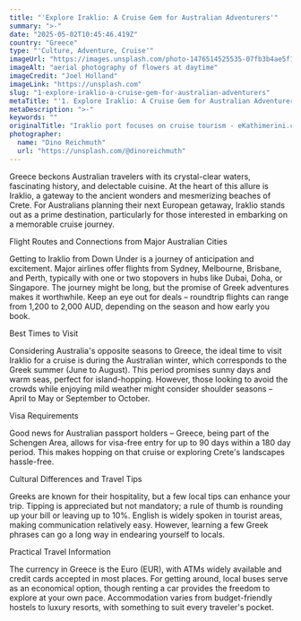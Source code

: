 ```yaml
---
title: "'Explore Iraklio: A Cruise Gem for Australian Adventurers'"
summary: ">-"
date: "2025-05-02T10:45:46.419Z"
country: "Greece"
type: "'Culture, Adventure, Cruise'"
imageUrl: "https://images.unsplash.com/photo-1476514525535-07fb3b4ae5f1?q=80&w=2070&auto=format&fit=crop&ixlib=rb-4.0.3&ixid=M3wxMjA3fDB8MHxwaG90by1wYWdlfHx8fGVufDB8fHx8fA%3D%3D"
imageAlt: "aerial photography of flowers at daytime"
imageCredit: "Joel Holland"
imageLink: "https://unsplash.com"
slug: "1-explore-iraklio-a-cruise-gem-for-australian-adventurers"
metaTitle: "'1. Explore Iraklio: A Cruise Gem for Australian Adventurers'"
metaDescription: ">-"
keywords: ""
originalTitle: "Iraklio port focuses on cruise tourism - eKathimerini.com"
photographer:
  name: "Dino Reichmuth"
  url: "https://unsplash.com/@dinoreichmuth"
---
```







Greece beckons Australian travelers with its crystal-clear waters, fascinating history, and delectable cuisine. At the heart of this allure is Iraklio, a gateway to the ancient wonders and mesmerizing beaches of Crete. For Australians planning their next European getaway, Iraklio stands out as a prime destination, particularly for those interested in embarking on a memorable cruise journey.

Flight Routes and Connections from Major Australian Cities

Getting to Iraklio from Down Under is a journey of anticipation and excitement. Major airlines offer flights from Sydney, Melbourne, Brisbane, and Perth, typically with one or two stopovers in hubs like Dubai, Doha, or Singapore. The journey might be long, but the promise of Greek adventures makes it worthwhile. Keep an eye out for deals – roundtrip flights can range from 1,200 to 2,000 AUD, depending on the season and how early you book.

Best Times to Visit

Considering Australia's opposite seasons to Greece, the ideal time to visit Iraklio for a cruise is during the Australian winter, which corresponds to the Greek summer (June to August). This period promises sunny days and warm seas, perfect for island-hopping. However, those looking to avoid the crowds while enjoying mild weather might consider shoulder seasons – April to May or September to October.

Visa Requirements

Good news for Australian passport holders – Greece, being part of the Schengen Area, allows for visa-free entry for up to 90 days within a 180 day period. This makes hopping on that cruise or exploring Crete's landscapes hassle-free.

Cultural Differences and Travel Tips

Greeks are known for their hospitality, but a few local tips can enhance your trip. Tipping is appreciated but not mandatory; a rule of thumb is rounding up your bill or leaving up to 10%. English is widely spoken in tourist areas, making communication relatively easy. However, learning a few Greek phrases can go a long way in endearing yourself to locals.

Practical Travel Information

The currency in Greece is the Euro (EUR), with ATMs widely available and credit cards accepted in most places. For getting around, local buses serve as an economical option, though renting a car provides the freedom to explore at your own pace. Accommodation varies from budget-friendly hostels to luxury resorts, with something to suit every traveler's pocket.
